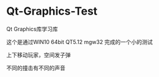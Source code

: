 # Qt-Graphics-Test

Qt Graphics库学习库

这个是通过WIN10 64bit  QT5.12 mgw32 完成的一个小的测试

上下移动玩家，空间发子弹

不同的撞击有不同的声音
